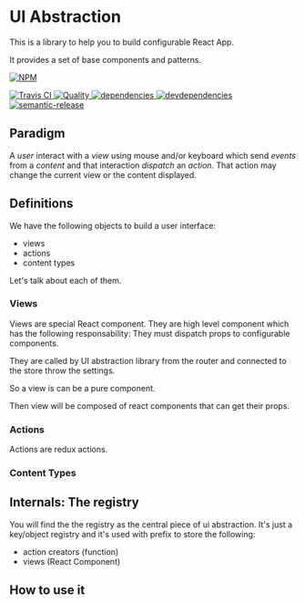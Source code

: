 # UI Abstraction

This is a library to help you to build configurable React App.

It provides a set of base components and patterns.

[![NPM][npm-icon] ][npm-url]

[![Travis CI][travis-ci-image] ][travis-ci-url]
[![Quality][quality-badge] ][quality-url]
[![dependencies][dependencies-image] ][dependencies-url]
[![devdependencies][devdependencies-image] ][devdependencies-url]
[![semantic-release](https://img.shields.io/badge/%20%20%F0%9F%93%A6%F0%9F%9A%80-semantic--release-e10079.svg)](https://github.com/semantic-release/semantic-release)

[npm-icon]: https://nodei.co/npm/react-ui-abstraction.png?downloads=true
[npm-url]: https://npmjs.org/package/react-ui-abstraction
[travis-ci-image]: https://travis-ci.org/Talend/react-ui-abstraction.svg?branch=master
[travis-ci-url]: https://travis-ci.org/Talend/react-ui-abstraction

[dependencies-image]: https://david-dm.org/Talend/react-ui-abstraction.png
[dependencies-url]: https://david-dm.org/Talend/react-ui-abstraction
[devdependencies-image]: https://david-dm.org/Talend/react-ui-abstraction/dev-status.png
[devdependencies-url]: https://david-dm.org/Talend/react-ui-abstraction#info=devDependencies

[quality-badge]: http://npm.packagequality.com/shield/react-ui-abstraction.svg
[quality-url]: http://packagequality.com/#?package=react-ui-abstraction


## Paradigm

A *user* interact with a *view* using mouse and/or keyboard which send *events* from a *content* and that interaction *dispatch* an *action*.
That action may change the current view or the content displayed.

## Definitions

We have the following objects to build a user interface:

* views
* actions
* content types

Let's talk about each of them.

### Views

Views are special React component. They are high level component which has the following responsability:
They must dispatch props to configurable components.

They are called by UI abstraction library from the router and connected to the store throw the settings.

So a view is can be a pure component.

Then view will be composed of react components that can get their props.

### Actions

Actions are redux actions.

### Content Types

## Internals: The registry

You will find the the registry as the central piece of ui abstraction.
It's just a key/object registry and it's used with prefix to store the following:

* action creators (function)
* views (React Component)

## How to use it


